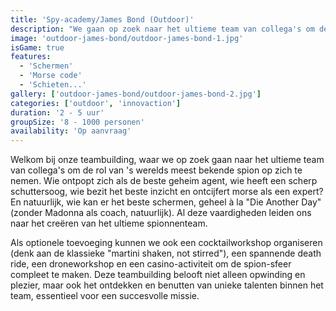 ```yaml
---
title: 'Spy-academy/James Bond (Outdoor)'
description: "We gaan op zoek naar het ultieme team van collega's om de rol van 's werelds meest bekende spion op zich te nemen."
image: 'outdoor-james-bond/outdoor-james-bond-1.jpg'
isGame: true
features:
  - 'Schermen'
  - 'Morse code'
  - 'Schieten...'
gallery: ['outdoor-james-bond/outdoor-james-bond-2.jpg']
categories: ['outdoor', 'innovaction']
duration: '2 - 5 uur'
groupSize: '8 - 1000 personen'
availability: 'Op aanvraag'
---
```


Welkom bij onze teambuilding, waar we op zoek gaan naar het ultieme team van collega's om de rol van 's werelds meest bekende spion op zich te nemen. Wie ontpopt zich als de beste geheim agent, wie heeft een scherp schuttersoog, wie bezit het beste inzicht en ontcijfert morse als een expert? En natuurlijk, wie kan er het beste schermen, geheel à la "Die Another Day" (zonder Madonna als coach, natuurlijk). Al deze vaardigheden leiden ons naar het creëren van het ultieme spionnenteam.

Als optionele toevoeging kunnen we ook een cocktailworkshop organiseren (denk aan de klassieke "martini shaken, not stirred"), een spannende death ride, een droneworkshop en een casino-activiteit om de spion-sfeer compleet te maken. Deze teambuilding belooft niet alleen opwinding en plezier, maar ook het ontdekken en benutten van unieke talenten binnen het team, essentieel voor een succesvolle missie.

